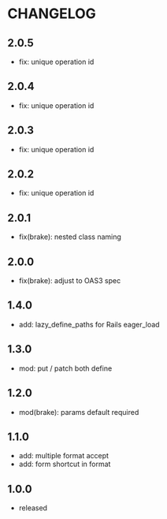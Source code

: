 # CHANGELOG

## 2.0.5

- fix: unique operation id

## 2.0.4

- fix: unique operation id

## 2.0.3

- fix: unique operation id

## 2.0.2

- fix: unique operation id

## 2.0.1

- fix(brake): nested class naming

## 2.0.0

- fix(brake): adjust to OAS3 spec

## 1.4.0

- add: lazy_define_paths for Rails eager_load

## 1.3.0

- mod: put / patch both define

## 1.2.0

- mod(brake): params default required

## 1.1.0

- add: multiple format accept
- add: form shortcut in format

## 1.0.0

- released
